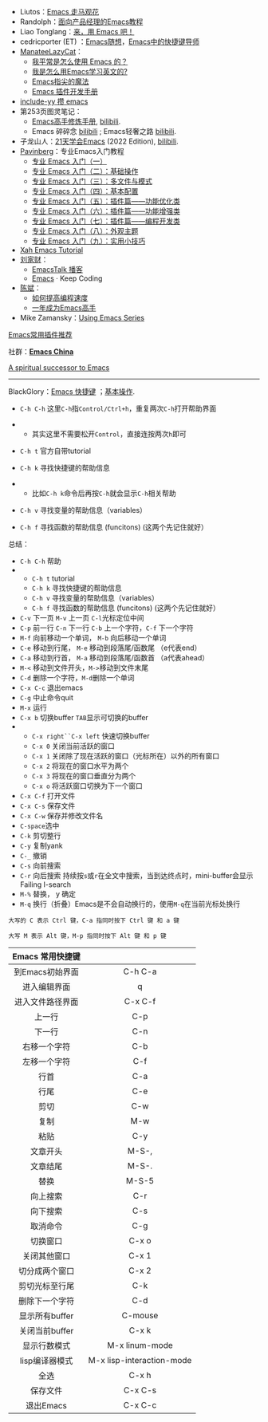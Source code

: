 - Liutos：[Emacs 走马观花](https://liutos.github.io/2019/11/21/Emacs%E8%B5%B0%E9%A9%AC%E8%A7%82%E8%8A%B1/) 
- Randolph：[面向产品经理的Emacs教程](https://remacs.cc/posts/)
- Liao Tonglang：[来，用 Emacs 吧！](https://quant67.com/post/emcas/init-config.html)
- cedricporter (ET) ：[Emacs随想](http://everet.org/thinking-of-emacs.html)，[Emacs中的快捷键导师](http://everet.org/guide-key.html) 
- [ManateeLazyCat](https://github.com/manateelazycat)：
  - [我平常是怎么使用 Emacs 的？](https://manateelazycat.github.io/emacs/2022/11/07/how-i-use-emacs.html)
  - [我是怎么用Emacs学习英文的?](https://www.jianshu.com/p/8004235a4d97)
  - [Emacs指尖的魔法](https://manateelazycat.github.io/emacs/eaf/2021/09/12/eaf.html)
  - [Emacs 插件开发手册](https://manateelazycat.github.io/emacs/elisp/2022/11/18/write-emacs-plugin.html)
- [include-yy 攒 emacs](https://www.zhihu.com/column/c_1328282687241908224)
- 第253页图灵笔记：
  - [Emacs高手修炼手册](https://www.zhihu.com/column/c_1413568526368542721), [bilibili](https://space.bilibili.com/210738994/channel/seriesdetail?sid=1182039).
  - Emacs 碎碎念 [bilibili](https://space.bilibili.com/210738994/channel/collectiondetail?sid=79755) ; Emacs轻奢之路 [bilibili](https://www.bilibili.com/video/BV1T64y1R7EL/).
- 子龙山人：[21天学会Emacs](https://book.emacs-china.org/) (2022 Edition), [bilibili](https://space.bilibili.com/292659700/video).
- [Pavinberg](https://www.zhihu.com/people/pavinberg)：专业Emacs入门教程
  - [专业 Emacs 入门（一）](https://zhuanlan.zhihu.com/p/385214753)
  - [专业 Emacs 入门（二）：基础操作](https://zhuanlan.zhihu.com/p/403076883) 
  - [专业 Emacs 入门（三）：多文件与模式](https://zhuanlan.zhihu.com/p/409364725) 
  - [专业 Emacs 入门（四）：基本配置](https://zhuanlan.zhihu.com/p/432552171) 
  - [专业 Emacs 入门（五）：插件篇——功能优化类](https://zhuanlan.zhihu.com/p/441612281) 
  - [专业 Emacs 入门（六）：插件篇——功能增强类](https://zhuanlan.zhihu.com/p/450512406) 
  - [专业 Emacs 入门（七）：插件篇——编程开发类](https://zhuanlan.zhihu.com/p/467681146)
  - [专业 Emacs 入门（八）：外观主题](https://zhuanlan.zhihu.com/p/598809889)
  - [专业 Emacs 入门（九）：实用小技巧](https://zhuanlan.zhihu.com/p/599202074) 
- [Xah Emacs Tutorial](http://xahlee.info/emacs/index.html)
- [刘家财](https://github.com/jiacai2050)：
  - [EmacsTalk 播客](https://emacstalk.codeberg.page/)
  - [Emacs](https://liujiacai.net/tags/emacs/) · Keep Coding
- [陈斌](https://github.com/redguardtoo)：
  - [如何提高编程速度](https://www.zhihu.com/column/c_1116711987706478592) 
  - [一年成为Emacs高手](https://github.com/redguardtoo/mastering-emacs-in-one-year-guide/blob/master/guide-zh.org) 
- Mike Zamansky：[Using Emacs Series](https://cestlaz.github.io/stories/emacs/)

[Emacs常用插件推荐](https://zhuanlan.zhihu.com/p/468098391) 

社群：**[Emacs China](https://emacs-china.org/)**

[A spiritual successor to Emacs](https://vivekhaldar.com/articles/a-spiritual-successor-to-emacs/)


******

BlackGlory：[Emacs 快捷键](https://blackglory.me/notes/emacs) ；[基本操作](https://zhuanlan.zhihu.com/p/343199007).

- `C-h C-h` 这里`C-h`指`Control/Ctrl+h`，重复两次`C-h`打开帮助界面

- - 其实这里不需要松开`Control`，直接连按两次`h`即可

- `C-h t` 官方自带tutorial

- `C-h k` 寻找快捷键的帮助信息

- - 比如`C-h k`命令后再按`C-h`就会显示`C-h`相关帮助

- `C-h v` 寻找变量的帮助信息（variables）

- `C-h f` 寻找函数的帮助信息 (funcitons) (这两个先记住就好）

总结：

- `C-h C-h` 帮助
- - `C-h t` tutorial
  - `C-h k` 寻找快捷键的帮助信息
  - `C-h v` 寻找变量的帮助信息（variables）
  - `C-h f` 寻找函数的帮助信息 (funcitons) (这两个先记住就好）
- `C-v` 下一页 `M-v` 上一页 `C-l`光标定位中间
- `C-p` 前一行 `C-n` 下一行 `C-b` 上一个字符，`C-f` 下一个字符
- `M-f` 向前移动一个单词， `M-b` 向后移动一个单词
- `C-e` 移动到行尾， `M-e` 移动到段落尾/函数尾 （e代表end）
- `C-a` 移动到行首， `M-a` 移动到段落尾/函数首 （a代表ahead）
- `M-<` 移动到文件开头，`M->`移动到文件末尾
- `C-d` 删除一个字符，`M-d`删除一个单词
- `C-x C-c` 退出emacs
- `C-g` 中止命令quit
- `M-x` 运行
- `C-x b` 切换buffer `TAB`显示可切换的buffer
- - `C-x right``C-x left` 快速切换buffer
  - `C-x 0` 关闭当前活跃的窗口
  - `C-x 1` 关闭除了现在活跃的窗口（光标所在）以外的所有窗口
  - `C-x 2` 将现在的窗口水平为两个
  - `C-x 3` 将现在的窗口垂直分为两个
  - `C-x o` 将活跃窗口切换为下一个窗口
- `C-x C-f` 打开文件
- `C-x C-s` 保存文件
- `C-x C-w` 保存并修改文件名
- `C-space`选中
- `C-k` 剪切整行
- `C-y` 复制yank
- `C-_` 撤销
- `C-s` 向前搜索
- `C-r` 向后搜索 持续按`s`或`r`在全文中搜索，当到达终点时，mini-buffer会显示Failing I-search
- `M-%` 替换， y 确定
- `M-q` 换行（折叠）Emacs是不会自动换行的，使用`M-q`在当前光标处换行



```
大写的 C 表示 Ctrl 键，C-a 指同时按下 Ctrl 键 和 a 键
```

```
大写 M 表示 Alt 键，M-p 指同时按下 Alt 键 和 p 键
```


|Emacs 常用快捷键||
|:---:|:---:|
|到Emacs初始界面|C-h C-a|
|进入编辑界面|q|
|进入文件路径界面|C-x C-f|
|上一行 |C-p|
|下一行|C-n|
|右移一个字符|C-b|
|左移一个字符|C-f|
|行首|C-a|
|行尾|C-e|
|剪切|C-w|
|复制|M-w|
|粘贴|C-y|
|文章开头|M-S-,|
|文章结尾|M-S-.|
|替换|M-S-5|
|向上搜索|C-r|
|向下搜索|C-s|
|取消命令|C-g|
|切换窗口|C-x o|
|关闭其他窗口|C-x 1|
|切分成两个窗口|C-x 2|
|剪切光标至行尾|C-k|
|删除下一个字符|C-d|
|显示所有buffer|C-mouse|
|关闭当前buffer|C-x k|
|显示行数模式|M-x linum-mode|
|lisp编译器模式|M-x lisp-interaction-mode|
|全选|C-x h|
|保存文件|C-x C-s|
|退出Emacs|C-x C-c|
